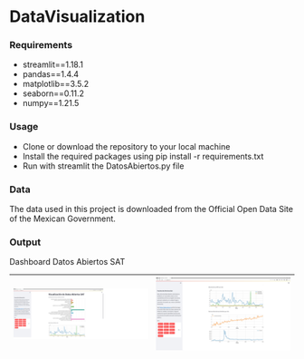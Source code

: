 # DataVisualization

### Requirements
- streamlit==1.18.1
- pandas==1.4.4
- matplotlib==3.5.2
- seaborn==0.11.2
- numpy==1.21.5

### Usage
- Clone or download the repository to your local machine
- Install the required packages using pip install -r requirements.txt
- Run with streamlit the DatosAbiertos.py file

### Data
The data used in this project is downloaded from the Official Open Data Site of the Mexican Government.

### Output
Dashboard Datos Abiertos SAT


|<img src="images/image1.jpg">|<img src="images/image2.jpg">|
|-----------------------------|------------------|


